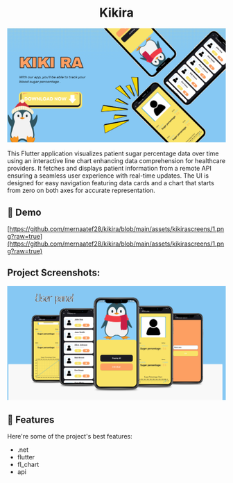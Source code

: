<h1 align="center" id="title">Kikira</h1>

<p align="center"><img src="https://github.com/mernaatef28/kikira/blob/main/assets/kikirascreens/1.png?raw=true" alt="project-image"></p>

<p id="description">This Flutter application visualizes patient sugar percentage data over time using an interactive line chart enhancing data comprehension for healthcare providers. It fetches and displays patient information from a remote API ensuring a seamless user experience with real-time updates. The UI is designed for easy navigation featuring data cards and a chart that starts from zero on both axes for accurate representation.</p>

<h2>🚀 Demo</h2>

[https://github.com/mernaatef28/kikira/blob/main/assets/kikirascreens/1.png?raw=true](https://github.com/mernaatef28/kikira/blob/main/assets/kikirascreens/1.png?raw=true)

<h2>Project Screenshots:</h2>

<img src="https://github.com/mernaatef28/kikira/blob/main/assets/kikirascreens/2.png?raw=true" alt="project-screenshot" width="" height="">

  
  
<h2>🧐 Features</h2>

Here're some of the project's best features:

*   .net
*   flutter
*   fl\_chart
*   api
